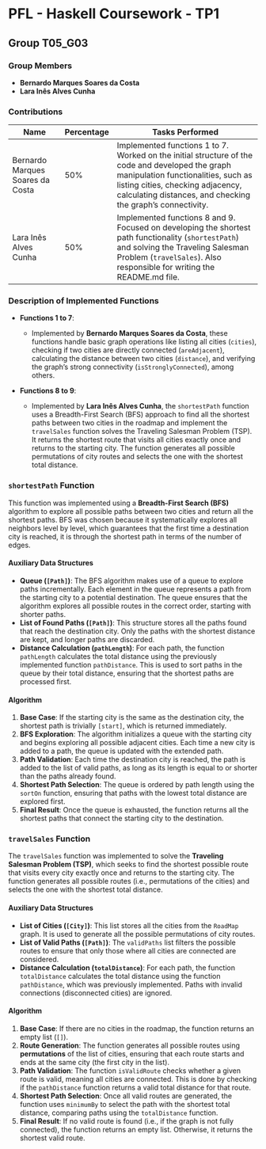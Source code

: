 # PFL - Haskell Coursework - TP1

## Group T05_G03

### Group Members

- **Bernardo Marques Soares da Costa**
- **Lara Inês Alves Cunha**

### Contributions

| Name                              | Percentage | Tasks Performed |
|----------------------------------- |------------|-----------------|
| Bernardo Marques Soares da Costa   | 50%        | Implemented functions 1 to 7. Worked on the initial structure of the code and developed the graph manipulation functionalities, such as listing cities, checking adjacency, calculating distances, and checking the graph’s connectivity. |
| Lara Inês Alves Cunha              | 50%        | Implemented functions 8 and 9. Focused on developing the shortest path functionality (`shortestPath`) and solving the Traveling Salesman Problem (`travelSales`). Also responsible for writing the README.md file. |

### Description of Implemented Functions

- **Functions 1 to 7**:
    - Implemented by **Bernardo Marques Soares da Costa**, these functions handle basic graph operations like listing all cities (`cities`), checking if two cities are directly connected (`areAdjacent`), calculating the distance between two cities (`distance`), and verifying the graph’s strong connectivity (`isStronglyConnected`), among others.

- **Functions 8 to 9**:
    - Implemented by **Lara Inês Alves Cunha**, the `shortestPath` function uses a Breadth-First Search (BFS) approach to find all the shortest paths between two cities in the roadmap and implement the `travelSales` function solves the Traveling Salesman Problem (TSP). It returns the shortest route that visits all cities exactly once and returns to the starting city. The function generates all possible permutations of city routes and selects the one with the shortest total distance.

### `shortestPath` Function

This function was implemented using a **Breadth-First Search (BFS)** algorithm to explore all possible paths between two cities and return all the shortest paths. BFS was chosen because it systematically explores all neighbors level by level, which guarantees that the first time a destination city is reached, it is through the shortest path in terms of the number of edges.

#### Auxiliary Data Structures

- **Queue (`[Path]`)**: The BFS algorithm makes use of a queue to explore paths incrementally. Each element in the queue represents a path from the starting city to a potential destination. The queue ensures that the algorithm explores all possible routes in the correct order, starting with shorter paths.
- **List of Found Paths (`[Path]`)**: This structure stores all the paths found that reach the destination city. Only the paths with the shortest distance are kept, and longer paths are discarded.
- **Distance Calculation (`pathLength`)**: For each path, the function `pathLength` calculates the total distance using the previously implemented function `pathDistance`. This is used to sort paths in the queue by their total distance, ensuring that the shortest paths are processed first.

#### Algorithm

1. **Base Case**: If the starting city is the same as the destination city, the shortest path is trivially `[start]`, which is returned immediately.
2. **BFS Exploration**: The algorithm initializes a queue with the starting city and begins exploring all possible adjacent cities. Each time a new city is added to a path, the queue is updated with the extended path.
3. **Path Validation**: Each time the destination city is reached, the path is added to the list of valid paths, as long as its length is equal to or shorter than the paths already found.
4. **Shortest Path Selection**: The queue is ordered by path length using the `sortOn` function, ensuring that paths with the lowest total distance are explored first.
5. **Final Result**: Once the queue is exhausted, the function returns all the shortest paths that connect the starting city to the destination.

### `travelSales` Function

The `travelSales` function was implemented to solve the **Traveling Salesman Problem (TSP)**, which seeks to find the shortest possible route that visits every city exactly once and returns to the starting city. The function generates all possible routes (i.e., permutations of the cities) and selects the one with the shortest total distance.

#### Auxiliary Data Structures

- **List of Cities (`[City]`)**: This list stores all the cities from the `RoadMap` graph. It is used to generate all the possible permutations of city routes.
- **List of Valid Paths (`[Path]`)**: The `validPaths` list filters the possible routes to ensure that only those where all cities are connected are considered.
- **Distance Calculation (`totalDistance`)**: For each path, the function `totalDistance` calculates the total distance using the function `pathDistance`, which was previously implemented. Paths with invalid connections (disconnected cities) are ignored.
  
#### Algorithm

1. **Base Case**: If there are no cities in the roadmap, the function returns an empty list (`[]`).
2. **Route Generation**: The function generates all possible routes using **permutations** of the list of cities, ensuring that each route starts and ends at the same city (the first city in the list).
3. **Path Validation**: The function `isValidRoute` checks whether a given route is valid, meaning all cities are connected. This is done by checking if the `pathDistance` function returns a valid total distance for that route.
4. **Shortest Path Selection**: Once all valid routes are generated, the function uses `minimumBy` to select the path with the shortest total distance, comparing paths using the `totalDistance` function.
5. **Final Result**: If no valid route is found (i.e., if the graph is not fully connected), the function returns an empty list. Otherwise, it returns the shortest valid route.

